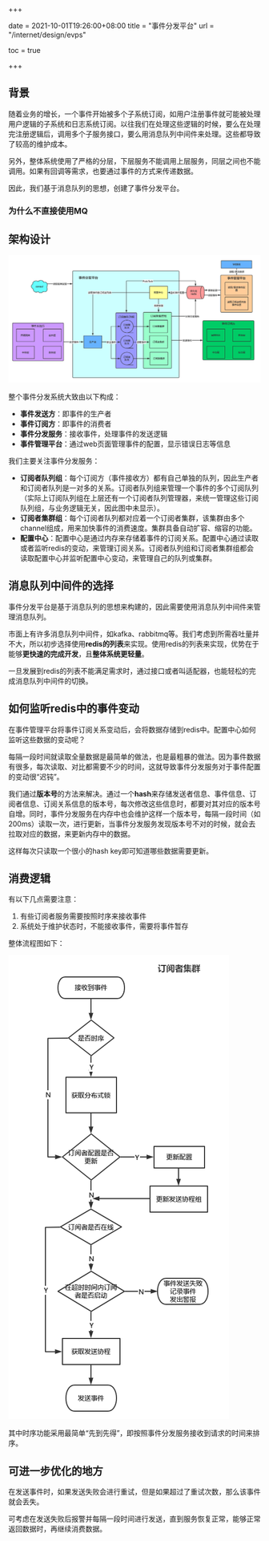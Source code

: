 +++

date = 2021-10-01T19:26:00+08:00
title = "事件分发平台"
url = "/internet/design/evps"

toc = true

+++



## 背景

随着业务的增长，一个事件开始被多个子系统订阅，如用户注册事件就可能被处理用户逻辑的子系统和日志系统订阅。以往我们在处理这些逻辑的时候，要么在处理完注册逻辑后，调用多个子服务接口，要么用消息队列中间件来处理。这些都导致了较高的维护成本。

另外，整体系统使用了严格的分层，下层服务不能调用上层服务，同层之间也不能调用。如果有回调等需求，也要通过事件的方式来传递数据。

因此，我们基于消息队列的思想，创建了事件分发平台。

### 为什么不直接使用MQ



## 架构设计

![](https://raw.githubusercontent.com/stong1994/images/master/picgo/20211001181557.png)

整个事件分发系统大致由以下构成：

- **事件发送方**：即事件的生产者
- **事件订阅方**：即事件的消费者
- **事件分发服务**：接收事件，处理事件的发送逻辑
- **事件管理平台**：通过web页面管理事件的配置，显示错误日志等信息

我们主要关注事件分发服务：

- **订阅者队列组**：每个订阅方（事件接收方）都有自己单独的队列，因此生产者和订阅者队列是一对多的关系。订阅者队列组来管理一个事件的多个订阅队列（实际上订阅队列组在上层还有一个订阅者队列管理器，来统一管理这些订阅队列组，与业务逻辑无关，因此图中未显示）。
- **订阅者集群组**：每个订阅者队列都对应着一个订阅者集群，该集群由多个channel组成，用来加快事件的消费速度。集群具备自动扩容、缩容的功能。
- **配置中心**：配置中心是通过内存来存储着事件的订阅关系。配置中心通过读取或者监听redis的变动，来管理订阅关系。订阅者队列组和订阅者集群组都会读取配置中心并监听配置中心变动，来管理自己的队列或集群。

## 消息队列中间件的选择

事件分发平台是基于消息队列的思想来构建的，因此需要使用消息队列中间件来管理消息队列。

 市面上有许多消息队列中间件，如kafka、rabbitmq等。我们考虑到所需吞吐量并不大，所以初步选择使用**redis的列表**来实现。使用redis的列表来实现，优势在于能够**更快速的完成开发**，且**整体系统更轻量**。

一旦发展到redis的列表不能满足需求时，通过接口或者叫适配器，也能轻松的完成消息队列中间件的切换。

## 如何监听redis中的事件变动

在事件管理平台将事件订阅关系变动后，会将数据存储到redis中。配置中心如何监听这些数据的变动呢？

每隔一段时间就读取全量数据是最简单的做法，也是最粗暴的做法。因为事件数据有很多，每次读取、对比都需要不少的时间，这就导致事件分发服务对于事件配置的变动很“迟钝”。

我们通过**版本号**的方法来解决。通过一个**hash**来存储发送者信息、事件信息、订阅者信息、订阅关系信息的版本号，每次修改这些信息时，都要对其对应的版本号自增。同时，事件分发服务在内存中也会维护这样一个版本号，每隔一段时间（如200ms）读取一次，进行更新，当事件分发服务发现版本号不对的时候，就会去拉取对应的数据，来更新内存中的数据。

这样每次只读取一个很小的hash key即可知道哪些数据需要更新。

## 消费逻辑

有以下几点需要注意：

1. 有些订阅者服务需要按照时序来接收事件
2. 系统处于维护状态时，不能接收事件，需要将事件暂存

整体流程图如下：

![](https://raw.githubusercontent.com/stong1994/images/master/picgo/20211001191229.png)

其中时序功能采用最简单“先到先得”，即按照事件分发服务接收到请求的时间来排序。

## 可进一步优化的地方

在发送事件时，如果发送失败会进行重试，但是如果超过了重试次数，那么该事件就会丢失。

可考虑在发送失败后报警并每隔一段时间进行发送，直到服务恢复正常，能够正常返回数据时，再继续消费数据。

